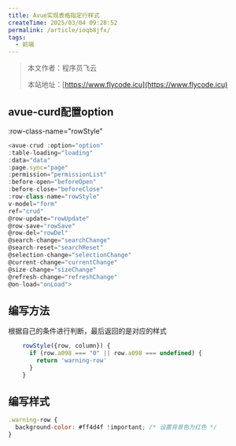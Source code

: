 ```yaml
---
title: Avue实现表格指定行样式
createTime: 2025/03/04 09:28:52
permalink: /article/ioqb8jfx/
tags:
  - 前端
---
```

> 本文作者：程序员飞云
>
> 本站地址：[https://www.flycode.icu](https://www.flycode.icu)


## avue-curd配置option
:row-class-name="rowStyle"

```js
<avue-crud :option="option"
:table-loading="loading"
:data="data"
:page.sync="page"
:permission="permissionList"
:before-open="beforeOpen"
:before-close="beforeClose"
:row-class-name="rowStyle"
v-model="form"
ref="crud"
@row-update="rowUpdate"
@row-save="rowSave"
@row-del="rowDel"
@search-change="searchChange"
@search-reset="searchReset"
@selection-change="selectionChange"
@current-change="currentChange"
@size-change="sizeChange"
@refresh-change="refreshChange"
@on-load="onLoad">
```

## 编写方法
根据自己的条件进行判断，最后返回的是对应的样式
```js
    rowStyle({row, column}) {
      if (row.a098 === "0" || row.a098 === undefined) {
        return 'warning-row'
      }
    }
```

## 编写样式
```js
.warning-row {
  background-color: #ff4d4f !important; /* 设置背景色为红色 */
}
```